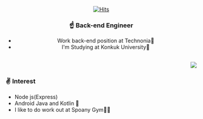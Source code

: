 <div align=center>

[![Hits](https://hits.seeyoufarm.com/api/count/incr/badge.svg?url=https%3A%2F%2Fgithub.com%2FWooSangGyu)](https://hits.seeyoufarm.com) 



### ☝️ Back-end Engineer
- Work back-end position at Technonia🏢
- I'm Studying at Konkuk University🏤

<br />

</div>
<a href="https://github.com/anuraghazra/github-readme-stats"><img align="right" src="https://github-readme-stats.anuraghazra1.vercel.app/api?username=WooSangGyu&show_icons=true&hide_title=true" /></a>

<br />

### ✌️ Interest
- Node js(Express)
- Android Java and Kotlin 👀
- I like to do work out at Spoany Gym💪🏻
